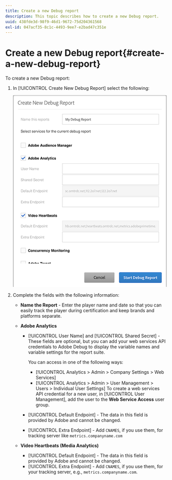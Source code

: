 ```yaml
---
title: Create a new Debug report
description: This topic describes how to create a new Debug report.
uuid: 438fde3d-98f9-46d1-9672-75d204361568
exl-id: 047acf35-8c1c-4493-9ee7-e2bad47c351e
---
```

# Create a new Debug report{#create-a-new-debug-report}

To create a new Debug report:

1. In [!UICONTROL Create New Debug Report] select the following:

   ![](assets/create-new-debug-report.png)

1. Complete the fields with the following information:

    * **Name the Report** - Enter the player name and date so that you can easily track the player during certification and keep brands and platforms separate. 
    * **Adobe Analytics**

       * [!UICONTROL User Name] and [!UICONTROL Shared Secret] - These fields are optional, but you can add your web services API credentials to Adobe Debug to display the variable names and variable settings for the report suite.

          You can access in one of the following ways:

          * [!UICONTROL Analytics > Admin > Company Settings > Web Services]
          * [!UICONTROL Analytics > Admin > User Management > Users > Individual User Settings] To create a web services API credential for a new user, in [!UICONTROL User Management], add the user to the **Web Service Access** user group.

        * [!UICONTROL Default Endpoint] - The data in this field is provided by Adobe and cannot be changed. 
        * [!UICONTROL Extra Endpoint] - Add `CNAMES`, if you use them, for tracking server like `metrics.companyname.com`

    * **Video Heartbeats (Media Analytics)**

        * [!UICONTROL Default Endpoint] - The data in this field is provided by Adobe and cannot be changed. 
        * [!UICONTROL Extra Endpoint] - Add `CNAMES`, if you use them, for your tracking server, e.g., `metrics.companyname.com`.
